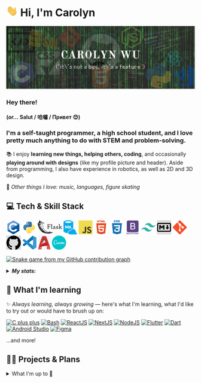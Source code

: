 # <a href="#"><img height="30px" alt="GIF of waving hand" src="assets/handwave.gif"></a> Hi, I'm Carolyn

[![Header image for profile](assets/readme_header.png)](https://devpost.com/cw118)

<!-- Contact information row here -->

### Hey there!

#### (*or...* Salut / 哈囉 / Привет 😊)

### I'm a self-taught programmer, a high school student, and I love pretty much anything to do with STEM and problem-solving.

📚 I enjoy **learning new things, helping others, coding**, and occasionally **playing around with designs** (like my profile picture and header). Aside from programming, I also have experience in robotics, as well as 2D and 3D design.

💬 *Other things I love: music, languages, figure skating*

## 💻 Tech & Skill Stack

<code><a href="https://docs.microsoft.com/en-us/cpp/c-language"><img height="38" alt="The C programming language" src="assets/icons/c.svg" title="C"></a></code>
<code><a href="https://www.python.org/"><img height="38" alt="Python" src="assets/icons/python.svg" title="Python"></a></code>
<code><a href="https://flask.palletsprojects.com/en/2.0.x/"><img height="38" alt="The Flask framework" src="assets/icons/flask.svg" title="Flask"></a></code>
<code><a href="https://www.w3schools.com/sql/sql_intro.asp"><img height="38" alt="SQL" src="assets/icons/sql.svg" title="SQL"></a></code>
<code><a href="https://developer.mozilla.org/en-US/docs/Web/JavaScript"><img height="38" alt="JavaScript" src="assets/icons/javascript.svg" title="JavaScript"></a></code>
<code><a href="https://developer.mozilla.org/en-US/docs/Web/HTML"><img height="38" alt="HTML" src="assets/icons/html.svg" title="HTML"></a></code>
<code><a href="https://developer.mozilla.org/en-US/docs/Web/CSS"><img height="38" alt="CSS" src="assets/icons/css.svg" title="CSS"></a></code>
<code><a href="https://getbootstrap.com/"><img height="38" alt="The Bootstrap framework" src="assets/icons/bootstrap.svg" title="Bootstrap"></a></code>
<code><a href="https://tailwindcss.com/"><img height="38" alt="Tailwind CSS framework" src="assets/icons/tailwindcss.svg" title="Tailwind CSS"></a></code>
<code><a href="https://daringfireball.net/projects/markdown/"><img height="38" alt="Markdown" src="assets/icons/markdown.svg" title="Markdown"></a></code>
<code><a href="https://git-scm.com/"><img height="38" alt="Git" src="assets/icons/git.svg" title="Git"></a></code>
<code><a href="https://github.com/"><img height="38" alt="GitHub" src="assets/icons/GitHub-Mark.svg" title="GitHub"></a></code>
<code><a href="https://code.visualstudio.com/"><img height="38" alt="Visual Studio Code" src="assets/icons/vscode.svg" title="VS Code"></a></code>
<code><a href="https://www.autodesk.com/products/autocad/overview"><img height="38" alt="AutoCAD" src="assets/icons/autocad.png" title="AutoCAD"></a></code>
<code><a href="https://www.canva.com"><img height="38" alt="Canva" src="assets/icons/canva.svg" title="Canva"></a></code>

[![Snake game from my GitHub contribution graph](https://github.com/cw118/cw118/blob/output/gh-contribution-snk.svg)](https://github.com/Platane/snk)

<details>
  <summary><em><strong>My stats:</strong></em></summary><br>
  
  [![My GitHub stats](https://github-readme-stats.vercel.app/api?username=cw118&show_icons=true&count_private=true&include_all_commits=true&custom_title=Carolyn's&nbsp;GitHub&nbsp;Stats&theme=material-palenight)](https://github.com/anuraghazra/github-readme-stats)

  [![My profile views](https://komarev.com/ghpvc/?username=cw118)](https://github.com/antonkomarev/github-profile-views-counter)
  
</details>

## 🌱 What I'm learning

✨ *Always learning, always growing* — here's what I'm learning, what I'd like to try out or would have to brush up on:

[![C plus plus](https://img.shields.io/badge/Code-C++-informational?style=flat&logo=cplusplus&logoColor=white&color=success&logoWidth=18)](https://docs.microsoft.com/en-us/cpp/cpp)
[![Bash](https://img.shields.io/badge/Shell/Scripting-Bash-informational?style=flat&logo=gnubash&logoColor=white&color=089108&logoWidth=18)](https://www.gnu.org/software/bash/)
[![ReactJS](https://img.shields.io/badge/Frontend-ReactJS-informational?style=flat&logo=react&logoColor=white&color=0078d7&logoWidth=18)](https://reactjs.org/)
[![NextJS](https://img.shields.io/badge/Frontend-NextJS-informational?style=flat&logo=nextdotjs&logoColor=white&color=0078d7&logoWidth=18)](https://nextjs.org/)
[![NodeJS](https://img.shields.io/badge/Backend-NodeJS-informational?style=flat&logo=nodedotjs&logoColor=white&color=0078d7&logoWidth=18)](https://nodejs.org/)
[![Flutter](https://img.shields.io/badge/Mobile_apps-Flutter-informational?style=flat&logo=flutter&logoColor=white&color=yellow&logoWidth=18)](https://flutter.dev/)
[![Dart](https://img.shields.io/badge/Code/Mobile-Dart-informational?style=flat&logo=dart&logoColor=white&color=yellow&logoWidth=18)](https://dart.dev/)
[![Android Studio](https://img.shields.io/badge/Mobile/Tool-Android_Studio-informational?style=flat&logo=androidstudio&logoColor=white&color=yellow&logoWidth=18)](https://developer.android.com/studio/intro)
[![Figma](https://img.shields.io/badge/Software-Figma-informational?style=flat&logo=figma&logoColor=white&color=ff69b4&logoWidth=18)](https://www.figma.com/)

...and more!

## 💼🔭 Projects & Plans

<details>
  <summary>What I'm up to 👀</summary>

#### [🎓 QUÉtudes-info: Guide to CEGEP](https://github.com/cw118/quetudesinfo) — my first website and large-scale coding project

*Don't know what a CEGEP is?* [Visit the site to find out 😊](https://cw118.github.io/quetudesinfo/)
- Responsive website made with `HTML, CSS, and JavaScript`, hosted by [![GitHub Pages](https://img.shields.io/badge/GitHub_Pages-informational?style=flat&logo=github&logoColor=white&color=1a1a1a&logoWidth=16)](https://pages.github.com/)
- Independently completed all research, design and code
- Site updates continue as colleges post new information

#### 👩‍💻 Personal website (in-progress)

- Now learning `React`/`Next`, `Vercel`, and possibly `Sass` to develop my personal site
- Designing + practicing wireframing and prototyping with `Figma`

#### 📌 Hackathons, open source, coding workshops and challenges...

- Working on my portfolio and fun side projects
- Contributing to the coding community — getting involved in open source
  - I've recently been helping out with **MDN Web Docs** (primarily [translated content](https://github.com/mdn/translated-content) and [English content](https://github.com/mdn/content))
- Picking up new skills, mastering what I know and training my problem-solving/computational logic (have a look at some of my [repositories](https://github.com/cw118?tab=repositories)!)

</details>
